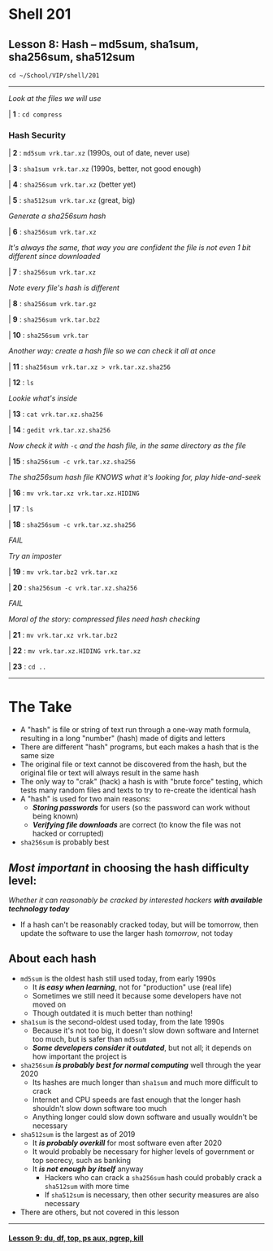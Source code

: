 # Shell 201
## Lesson 8: Hash – md5sum, sha1sum, sha256sum, sha512sum

`cd ~/School/VIP/shell/201`

___

*Look at the files we will use*

| **1** : `cd compress`

### Hash Security

| **2** : `md5sum vrk.tar.xz` (1990s, out of date, never use)

| **3** : `sha1sum vrk.tar.xz` (1990s, better, not good enough)

| **4** : `sha256sum vrk.tar.xz` (better yet)

| **5** : `sha512sum vrk.tar.xz` (great, big)

*Generate a sha256sum hash*

| **6** : `sha256sum vrk.tar.xz`

*It's always the same, that way you are confident the file is not even 1 bit different since downloaded*

| **7** : `sha256sum vrk.tar.xz`

*Note every file's hash is different*

| **8** : `sha256sum vrk.tar.gz`

| **9** : `sha256sum vrk.tar.bz2`

| **10** : `sha256sum vrk.tar`

*Another way: create a hash file so we can check it all at once*

| **11** : `sha256sum vrk.tar.xz > vrk.tar.xz.sha256`

| **12** : `ls`

*Lookie what's inside*

| **13** : `cat vrk.tar.xz.sha256`

| **14** : `gedit vrk.tar.xz.sha256`

*Now check it with* `-c` *and the hash file, in the same directory as the file*

| **15** : `sha256sum -c vrk.tar.xz.sha256`

*The sha256sum hash file KNOWS what it's looking for, play hide-and-seek*

| **16** : `mv vrk.tar.xz vrk.tar.xz.HIDING`

| **17** : `ls`

| **18** : `sha256sum -c vrk.tar.xz.sha256`

*FAIL*

*Try an imposter*

| **19** : `mv vrk.tar.bz2 vrk.tar.xz`

| **20** : `sha256sum -c vrk.tar.xz.sha256`

*FAIL*

*Moral of the story: compressed files need hash checking*

| **21** : `mv vrk.tar.xz vrk.tar.bz2`

| **22** : `mv vrk.tar.xz.HIDING vrk.tar.xz`

| **23** : `cd ..`

___

# The Take

- A "hash" is file or string of text run through a one-way math formula, resulting in a long "number" (hash) made of digits and letters
- There are different "hash" programs, but each makes a hash that is the same size
- The original file or text cannot be discovered from the hash, but the original file or text will always result in the same hash
- The only way to "crak" (hack) a hash is with "brute force" testing, which tests many random files and texts to try to re-create the identical hash
- A "hash" is used for two main reasons:
  - ***Storing passwords*** for users (so the password can work without being known)
  - ***Verifying file downloads*** are correct (to know the file was not hacked or corrupted)
- `sha256sum` is probably best

## *Most important* in choosing the hash difficulty level:
*Whether it can reasonably be cracked by interested hackers* ***with available technology today***
  - If a hash can't be reasonably cracked today, but will be tomorrow, then update the software to use the larger hash *tomorrow*, not today

## About each hash
- `md5sum` is the oldest hash still used today, from early 1990s
  - It ***is easy when learning***, not for "production" use (real life)
  - Sometimes we still need it because some developers have not moved on
  - Though outdated it is much better than nothing!
- `sha1sum` is the second-oldest used today, from the late 1990s
  - Because it's not too big, it doesn't slow down software and Internet too much, but is safer than `md5sum`
  - ***Some developers consider it outdated***, but not all; it depends on how important the project is
- `sha256sum` ***is probably best for normal computing*** well through the year 2020
  - Its hashes are much longer than `sha1sum` and much more difficult to crack
  - Internet and CPU speeds are fast enough that the longer hash shouldn't slow down software too much
  - Anything longer could slow down software and usually wouldn't be necessary
- `sha512sum` is the largest as of 2019
  - It ***is probably overkill*** for most software even after 2020
  - It would probably be necessary for higher levels of government or top secrecy, such as banking
  - It ***is not enough by itself*** anyway
    - Hackers who can crack a `sha256sum` hash could probably crack a `sha512sum` with more time
    - If `sha512sum` is necessary, then other security measures are also necessary
- There are others, but not covered in this lesson

___

#### [Lesson 9: du, df, top, ps aux, pgrep, kill](https://github.com/inkVerb/vip/blob/master/201-shell/Lesson-09.md)
